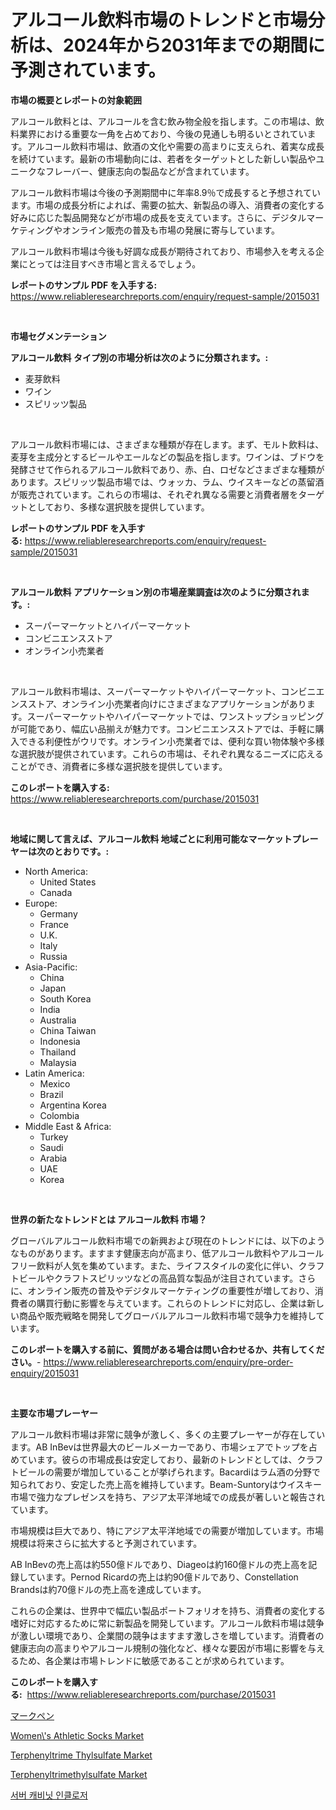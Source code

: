 <p><h1>アルコール飲料市場のトレンドと市場分析は、2024年から2031年までの期間に予測されています。</h1></p><p><strong>市場の概要とレポートの対象範囲</strong></p>
<p><p>アルコール飲料とは、アルコールを含む飲み物全般を指します。この市場は、飲料業界における重要な一角を占めており、今後の見通しも明るいとされています。アルコール飲料市場は、飲酒の文化や需要の高まりに支えられ、着実な成長を続けています。最新の市場動向には、若者をターゲットとした新しい製品やユニークなフレーバー、健康志向の製品などが含まれています。</p><p>アルコール飲料市場は今後の予測期間中に年率8.9％で成長すると予想されています。市場の成長分析によれば、需要の拡大、新製品の導入、消費者の変化する好みに応じた製品開発などが市場の成長を支えています。さらに、デジタルマーケティングやオンライン販売の普及も市場の発展に寄与しています。</p><p>アルコール飲料市場は今後も好調な成長が期待されており、市場参入を考える企業にとっては注目すべき市場と言えるでしょう。</p></p>
<p><strong>レポートのサンプル PDF を入手する:</strong> <a href="https://www.reliableresearchreports.com/enquiry/request-sample/2015031">https://www.reliableresearchreports.com/enquiry/request-sample/2015031</a></p>
<p>&nbsp;</p>
<p><strong>市場セグメンテーション</strong></p>
<p><strong>アルコール飲料 タイプ別の市場分析は次のように分類されます。:</strong></p>
<p><ul><li>麦芽飲料</li><li>ワイン</li><li>スピリッツ製品</li></ul></p>
<p>&nbsp;</p>
<p><p>アルコール飲料市場には、さまざまな種類が存在します。まず、モルト飲料は、麦芽を主成分とするビールやエールなどの製品を指します。ワインは、ブドウを発酵させて作られるアルコール飲料であり、赤、白、ロゼなどさまざまな種類があります。スピリッツ製品市場では、ウォッカ、ラム、ウイスキーなどの蒸留酒が販売されています。これらの市場は、それぞれ異なる需要と消費者層をターゲットとしており、多様な選択肢を提供しています。</p></p>
<p><strong>レポートのサンプル PDF を入手する:</strong>&nbsp;<a href="https://www.reliableresearchreports.com/enquiry/request-sample/2015031">https://www.reliableresearchreports.com/enquiry/request-sample/2015031</a></p>
<p>&nbsp;</p>
<p><strong> アルコール飲料 アプリケーション別の市場産業調査は次のように分類されます。:</strong></p>
<p><ul><li>スーパーマーケットとハイパーマーケット</li><li>コンビニエンスストア</li><li>オンライン小売業者</li></ul></p>
<p>&nbsp;</p>
<p><p>アルコール飲料市場は、スーパーマーケットやハイパーマーケット、コンビニエンスストア、オンライン小売業者向けにさまざまなアプリケーションがあります。スーパーマーケットやハイパーマーケットでは、ワンストップショッピングが可能であり、幅広い品揃えが魅力です。コンビニエンスストアでは、手軽に購入できる利便性がウリです。オンライン小売業者では、便利な買い物体験や多様な選択肢が提供されています。これらの市場は、それぞれ異なるニーズに応えることができ、消費者に多様な選択肢を提供しています。</p></p>
<p><strong>このレポートを購入する:</strong>&nbsp; <a href="https://www.reliableresearchreports.com/purchase/2015031">https://www.reliableresearchreports.com/purchase/2015031</a></p>
<p>&nbsp;</p>
<p><strong>地域に関して言えば、アルコール飲料 地域ごとに利用可能なマーケットプレーヤーは次のとおりです。:</strong></p>
<p><ul>
    <li>
        North America:
        <ul>
            <li>United States</li>
            <li>Canada</li>
        </ul>
    </li>
    <li>
        Europe:
        <ul>
            <li>Germany</li>
            <li>France</li>
            <li>U.K.</li>
            <li>Italy</li>
            <li>Russia</li>
        </ul>
    </li>
    <li>
        Asia-Pacific:
        <ul>
            <li>China</li>
            <li>Japan</li>
            <li>South Korea</li>
            <li>India</li>
            <li>Australia</li>
            <li>China Taiwan</li>
            <li>Indonesia</li>
            <li>Thailand</li>
            <li>Malaysia</li>
        </ul>
    </li>
    <li>
        Latin America:
        <ul>
            <li>Mexico</li>
            <li>Brazil</li>
            <li>Argentina Korea</li>
            <li>Colombia</li>
        </ul>
    </li>
    <li>
        Middle East & Africa:
        <ul>
            <li>Turkey</li>
            <li>Saudi</li>
            <li>Arabia</li>
            <li>UAE</li>
            <li>Korea</li>
        </ul>
    </li>
    </ul></p>
<p>&nbsp;</p>
<p><strong>世界の新たなトレンドとは アルコール飲料 市場？</strong></p>
<p><p>グローバルアルコール飲料市場での新興および現在のトレンドには、以下のようなものがあります。ますます健康志向が高まり、低アルコール飲料やアルコールフリー飲料が人気を集めています。また、ライフスタイルの変化に伴い、クラフトビールやクラフトスピリッツなどの高品質な製品が注目されています。さらに、オンライン販売の普及やデジタルマーケティングの重要性が増しており、消費者の購買行動に影響を与えています。これらのトレンドに対応し、企業は新しい商品や販売戦略を開発してグローバルアルコール飲料市場で競争力を維持しています。</p></p>
<p><strong>このレポートを購入する前に、質問がある場合は問い合わせるか、共有してください。</strong>- <a href="https://www.reliableresearchreports.com/enquiry/pre-order-enquiry/2015031">https://www.reliableresearchreports.com/enquiry/pre-order-enquiry/2015031</a></p>
<p>&nbsp;</p>
<p><strong>主要な市場プレーヤー</strong></p>
<p><p>アルコール飲料市場は非常に競争が激しく、多くの主要プレーヤーが存在しています。AB InBevは世界最大のビールメーカーであり、市場シェアでトップを占めています。彼らの市場成長は安定しており、最新のトレンドとしては、クラフトビールの需要が増加していることが挙げられます。Bacardiはラム酒の分野で知られており、安定した売上高を維持しています。Beam-Suntoryはウイスキー市場で強力なプレゼンスを持ち、アジア太平洋地域での成長が著しいと報告されています。</p><p>市場規模は巨大であり、特にアジア太平洋地域での需要が増加しています。市場規模は将来さらに拡大すると予測されています。</p><p>AB InBevの売上高は約550億ドルであり、Diageoは約160億ドルの売上高を記録しています。Pernod Ricardの売上は約90億ドルであり、Constellation Brandsは約70億ドルの売上高を達成しています。</p><p>これらの企業は、世界中で幅広い製品ポートフォリオを持ち、消費者の変化する嗜好に対応するために常に新製品を開発しています。アルコール飲料市場は競争が激しい環境であり、企業間の競争はますます激しさを増しています。消費者の健康志向の高まりやアルコール規制の強化など、様々な要因が市場に影響を与えるため、各企業は市場トレンドに敏感であることが求められています。</p></p>
<p><strong>このレポートを購入する:</strong>&nbsp;&nbsp;<a href="https://www.reliableresearchreports.com/purchase/2015031">https://www.reliableresearchreports.com/purchase/2015031</a></p>
<p><p><a href="https://github.com/oqxogxyvqe90775/Market-Research-Report-List-1/blob/main/9582889190865.md">マークペン</a></p><p><a href="https://view.publitas.com/reportprime-1/women-s-athletic-socks-market-research-report-reveals-the-latest-trends-and-opportunities-of-this-market-for-period-from-2023-2030/">Women\'s Athletic Socks Market</a></p><p><a href="https://meowing-canidae-761.notion.site/Terphenyltrime-Thylsulfate-Market-Research-Report-Forecasted-for-Period-from-2024-2031-by-Market--a6db37d8680142f5a3d3f9e78e17a0ac">Terphenyltrime Thylsulfate Market</a></p><p><a href="https://military-diascia-e68.notion.site/Terphenyltrimethylsulfate-Market-Centers-on-Aspects-such-as-Market-Growth-Market-Share-Market-Oppo-44afafde0aef4befac0cdee3e69256b2">Terphenyltrimethylsulfate Market</a></p><p><a href="https://github.com/vs019sa3m8x/Market-Research-Report-List-1/blob/main/6769694190695.md">서버 캐비닛 인클로저</a></p></p>